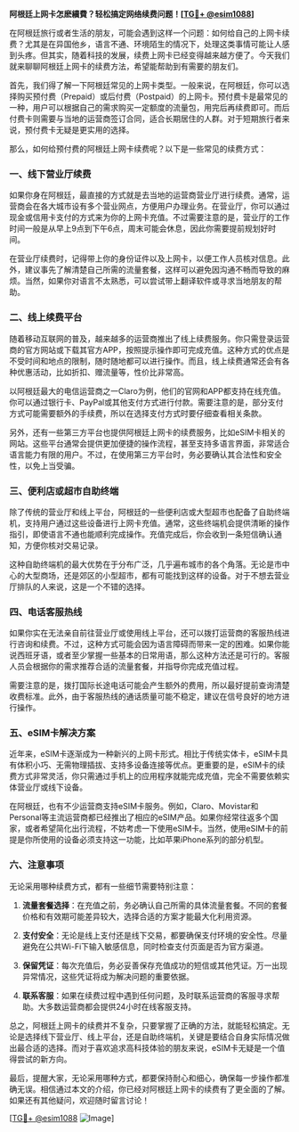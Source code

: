 **阿根廷上网卡怎麽續費？轻松搞定网络续费问题！[[TG💪+ @esim1088](https://t.me/s/esim1088)]**

在阿根廷旅行或者生活的朋友，可能会遇到这样一个问题：如何给自己的上网卡续费？尤其是在异国他乡，语言不通、环境陌生的情况下，处理这类事情可能让人感到头疼。但其实，随着科技的发展，续费上网卡已经变得越来越方便了。今天我们就来聊聊阿根廷上网卡的续费方法，希望能帮助到有需要的朋友们。

首先，我们得了解一下阿根廷常见的上网卡类型。一般来说，在阿根廷，你可以选择购买预付费（Prepaid）或后付费（Postpaid）的上网卡。预付费卡是最常见的一种，用户可以根据自己的需求购买一定额度的流量包，用完后再续费即可。而后付费卡则需要与当地的运营商签订合同，适合长期居住的人群。对于短期旅行者来说，预付费卡无疑是更实用的选择。

那么，如何给预付费的阿根廷上网卡续费呢？以下是一些常见的续费方式：

### **一、线下营业厅续费**
如果你身在阿根廷，最直接的方式就是去当地的运营商营业厅进行续费。通常，运营商会在各大城市设有多个营业网点，方便用户办理业务。在营业厅，你可以通过现金或信用卡支付的方式来为你的上网卡充值。不过需要注意的是，营业厅的工作时间一般是从早上9点到下午6点，周末可能会休息，因此你需要提前规划好时间。

在营业厅续费时，记得带上你的身份证件以及上网卡，以便工作人员核对信息。此外，建议事先了解清楚自己所需的流量套餐，这样可以避免因沟通不畅而导致的麻烦。当然，如果你对语言不太熟悉，可以尝试带上翻译软件或寻求当地朋友的帮助。

### **二、线上续费平台**
随着移动互联网的普及，越来越多的运营商推出了线上续费服务。你只需登录运营商的官方网站或下载其官方APP，按照提示操作即可完成充值。这种方式的优点是不受时间和地点的限制，随时随地都可以进行操作。而且，线上续费通常还会有各种优惠活动，比如折扣、赠流量等，性价比非常高。

以阿根廷最大的电信运营商之一Claro为例，他们的官网和APP都支持在线充值。你可以通过银行卡、PayPal或其他支付方式进行付款。需要注意的是，部分支付方式可能需要额外的手续费，所以在选择支付方式时要仔细查看相关条款。

另外，还有一些第三方平台也提供阿根廷上网卡的续费服务，比如eSIM卡相关的网站。这些平台通常会提供更加便捷的操作流程，甚至支持多语言界面，非常适合语言能力有限的用户。不过，在使用第三方平台时，务必要确认其合法性和安全性，以免上当受骗。

### **三、便利店或超市自助终端**
除了传统的营业厅和线上平台，阿根廷的一些便利店或大型超市也配备了自助终端机，支持用户通过这些设备进行上网卡充值。通常，这些终端机会提供清晰的操作指引，即使语言不通也能顺利完成操作。充值完成后，你会收到一条短信确认通知，方便你核对交易记录。

这种自助终端机的最大优势在于分布广泛，几乎遍布城市的各个角落。无论是市中心的大型商场，还是郊区的小型超市，都有可能找到这样的设备。对于不想去营业厅排队的人来说，这是一个不错的选择。

### **四、电话客服热线**
如果你实在无法亲自前往营业厅或使用线上平台，还可以拨打运营商的客服热线进行咨询和续费。不过，这种方式可能会因为语言障碍而带来一定的困难。如果你能说西班牙语，或者至少掌握一些基本的日常用语，那么这种方法还是可行的。客服人员会根据你的需求推荐合适的流量套餐，并指导你完成充值过程。

需要注意的是，拨打国际长途电话可能会产生额外的费用，所以最好提前查询清楚收费标准。此外，由于客服热线的通话质量可能不稳定，建议在信号良好的地方进行操作。

### **五、eSIM卡解决方案**
近年来，eSIM卡逐渐成为一种新兴的上网卡形式。相比于传统实体卡，eSIM卡具有体积小巧、无需物理插拔、支持多设备连接等优点。更重要的是，eSIM卡的续费方式非常灵活，你只需通过手机上的应用程序就能完成充值，完全不需要依赖实体营业厅或线下设备。

在阿根廷，也有不少运营商支持eSIM卡服务。例如，Claro、Movistar和Personal等主流运营商都已经推出了相应的eSIM产品。如果你经常往返多个国家，或者希望简化出行流程，不妨考虑一下使用eSIM卡。当然，使用eSIM卡的前提是你所使用的设备必须支持这一功能，比如苹果iPhone系列的部分机型。

### **六、注意事项**
无论采用哪种续费方式，都有一些细节需要特别注意：

1. **流量套餐选择**：在充值之前，务必确认自己所需的具体流量套餐。不同的套餐价格和有效期可能差异较大，选择合适的方案才能最大化利用资源。
   
2. **支付安全**：无论是线上支付还是线下交易，都要确保支付环境的安全性。尽量避免在公共Wi-Fi下输入敏感信息，同时检查支付页面是否为官方渠道。

3. **保留凭证**：每次充值后，务必妥善保存充值成功的短信或其他凭证。万一出现异常情况，这些凭证将成为解决问题的重要依据。

4. **联系客服**：如果在续费过程中遇到任何问题，及时联系运营商的客服寻求帮助。大多数运营商都会提供24小时在线客服支持。

总之，阿根廷上网卡的续费并不复杂，只要掌握了正确的方法，就能轻松搞定。无论是选择线下营业厅、线上平台，还是自助终端机，关键是要结合自身实际情况做出最合适的选择。而对于喜欢追求高科技体验的朋友来说，eSIM卡无疑是一个值得尝试的新方向。

最后，提醒大家，无论采用哪种方式，都要保持耐心和细心，确保每一步操作都准确无误。相信通过本文的介绍，你已经对阿根廷上网卡的续费有了更全面的了解。如果还有其他疑问，欢迎随时留言讨论！

[[TG💪+ @esim1088](https://t.me/s/esim1088) ![Image](https://i.postimg.cc/4NQfJmqS/Snipaste-2025-05-13-00-14-12.png)]
